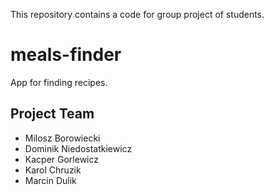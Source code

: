 This repository contains a code for group project of students.
# meals-finder
App for finding recipes.

## Project Team
- Milosz Borowiecki
- Dominik Niedostatkiewicz
- Kacper Gorlewicz
- Karol Chruzik
- Marcin Dulik